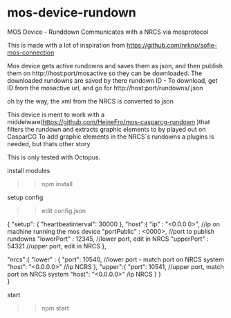 # mos-device-rundown
MOS Device - Runddown
Communicates with a NRCS via mosprotocol

This is made with a lot of inspiration from https://github.com/nrkno/sofie-mos-connection

Mos device gets active rundowns and saves them as json, and then publish them on http://host:port/mosactive so they can be downloaded.
The downloaded rundowns are saved by there rundown ID - To download, get ID from the mosactive url, and go for http://host:port/rundowns/<id>.json

oh by the way, the xml from the NRCS is converted to json

This device is ment to work with a middelware(https://github.com/HeineFro/mos-casparcg-rundown
)that filters the rundown and extracts graphic elements to by played out on CasparCG
To add graphic elements in the NRCS´s rundowns a plugins is needed, but thats other story

This is only tested with Octopus.

install modules
>> npm install

setup config
>> edit config.json

{
"setup": {
	"heartbeatinterval": 30000 
},
    "host":{
        "ip" : "<0.0.0.0>",   //ip on machine running the mos device
        "portPublic" : <0000>,	//port to publish rundowns
        "lowerPort" : 12345,	//lower port, edit in NRCS
        "upperPort" : 54321	//upper port, edit in NRCS
    },

"nrcs":{
    "lower" : {
        "port": 10540,	//lower port - match port on NRCS system
        "host": "<0.0.0.0>"	//ip NCRS
    },
    "upper":{
        "port": 10541,	//upper port,  match port on NRCS system
        "host": "<0.0.0.0>" /ip NRCS
    }
}     
}

start
>>npm start



